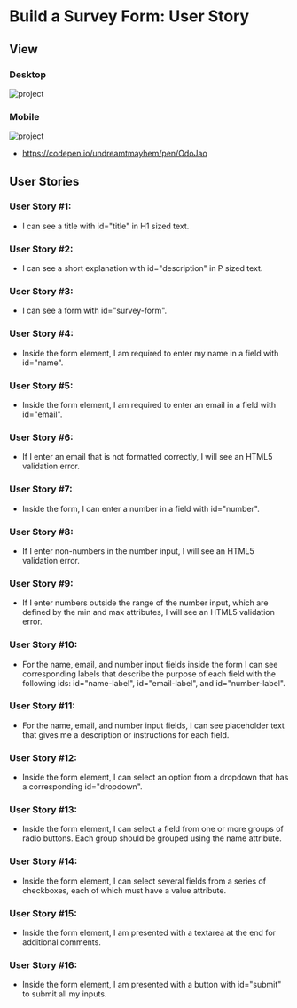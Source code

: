 # Build a Survey Form: User Story
## View
### Desktop
![project](https://res.cloudinary.com/dpj88/image/upload/v1591612952/fcc/responsive/surveryform_zaxhl9.png)
### Mobile
![project](https://res.cloudinary.com/dpj88/image/upload/v1591612951/fcc/responsive/surveryform-mobile_nhsdiq.png)

- https://codepen.io/undreamtmayhem/pen/OdoJao

## User Stories
###  User Story #1: 
- I can see a title with id="title" in H1 sized text.
###  User Story #2: 
- I can see a short explanation with id="description" in P sized text.
###  User Story #3: 
- I can see a form with id="survey-form".
###  User Story #4: 
- Inside the form element, I am required to enter my name in a field with id="name".
###  User Story #5: 
- Inside the form element, I am required to enter an email in a field with id="email".
###  User Story #6: 
- If I enter an email that is not formatted correctly, I will see an HTML5 validation error.
### User Story #7: 
- Inside the form, I can enter a number in a field with id="number".
###  User Story #8: 
- If I enter non-numbers in the number input, I will see an HTML5 validation error.
### User Story #9: 
- If I enter numbers outside the range of the number input, which are defined by the min and max attributes, I will see an HTML5 validation error.
###  User Story #10: 
- For the name, email, and number input fields inside the form I can see corresponding labels that describe the purpose of each field with the following ids: id="name-label", id="email-label", and id="number-label".
###  User Story #11: 
- For the name, email, and number input fields, I can see placeholder text that gives me a description or instructions for each field.
### User Story #12: 
- Inside the form element, I can select an option from a dropdown that has a corresponding id="dropdown".
### User Story #13: 
- Inside the form element, I can select a field from one or more groups of radio buttons. Each group should be grouped using the name attribute.
### User Story #14: 
- Inside the form element, I can select several fields from a series of checkboxes, each of which must have a value attribute.
###  User Story #15: 
- Inside the form element, I am presented with a textarea at the end for additional comments.
###  User Story #16: 
- Inside the form element, I am presented with a button with id="submit" to submit all my inputs.
